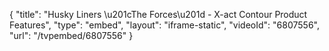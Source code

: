 {
    "title": "Husky Liners \u201cThe Forces\u201d - X-act Contour Product Features",
    "type": "embed",
    "layout": "iframe-static",
    "videoId": "6807556",
    "url": "\/tvpembed\/6807556"
}